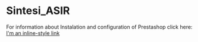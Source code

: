 # Sintesi_ASIR
For information about Instalation and configuration of Prestashop click here: [I'm an inline-style link](https://github.com/nic1551/Sintesi_ASIR/blob/master/PRESTASHOP/CONFIG/Installation_and_Configuration_Prestashop.md)
